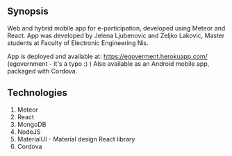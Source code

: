## Synopsis

Web and hybrid mobile app for e-participation, developed using Meteor and React. App was developed by Jelena Ljubenovic and Zeljko Lakovic, Master students at Faculty of Electronic Engineering Nis.

App is deployed and available at: https://egoverment.herokuapp.com/ (egovernment - it's a typo :) )
Also available as an Android mobile app, packaged with Cordova.

## Technologies

1. Meteor
2. React
3. MongoDB
4. NodeJS
5. MaterialUI - Material design React library
6. Cordova
